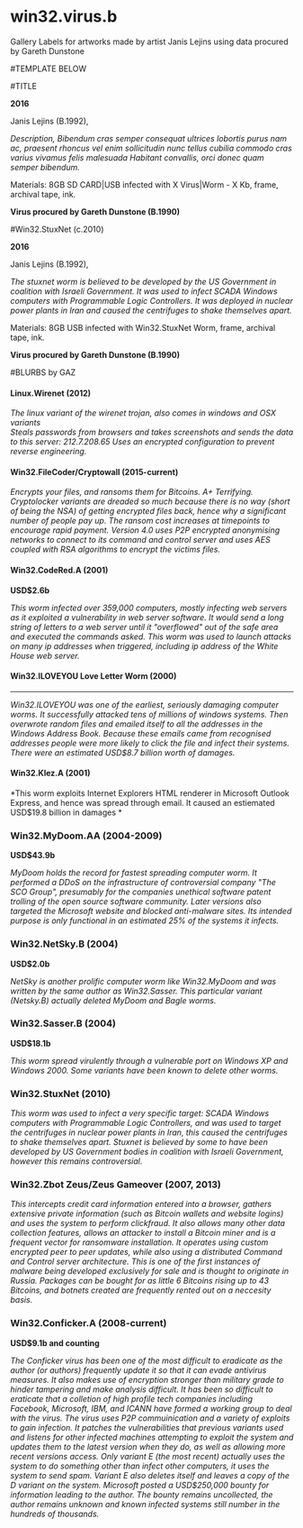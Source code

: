 # win32.virus.b
Gallery Labels for artworks made by artist Janis Lejins using data procured by Gareth Dunstone

#TEMPLATE BELOW


#TITLE

**2016**

Janis Lejins (B.1992), 

*Description, Bibendum cras semper consequat ultrices lobortis purus nam ac, praesent rhoncus vel enim sollicitudin nunc tellus cubilia commodo cras varius vivamus felis malesuada Habitant convallis, orci donec quam semper bibendum.*

Materials: 8GB SD CARD|USB infected with X Virus|Worm - X Kb, frame, archival tape, ink. 

**Virus procured by Gareth Dunstone (B.1990)**

#Win32.StuxNet (c.2010)

**2016**

Janis Lejins (B.1992), 

*The stuxnet worm is believed to be developed by the US Government in coalition with Israeli Government. It was used to infect SCADA Windows computers with Programmable Logic Controllers. It was deployed in nuclear power plants in Iran and caused the centrifuges to shake themselves apart.*

Materials: 8GB USB infected with Win32.StuxNet Worm, frame, archival tape, ink. 

**Virus procured by Gareth Dunstone (B.1990)**

#BLURBS by GAZ

#### Linux.Wirenet (2012)
*The linux variant of the wirenet trojan, also comes in windows and OSX variants*  
*Steals passwords from browsers and takes screenshots and sends the data to this server: 212.7.208.65*
*Uses an encrypted configuration to prevent reverse engineering.*

#### Win32.FileCoder/Cryptowall (2015-current)
*Encrypts your files, and ransoms them for Bitcoins.*
*A+ Terrifying.*
*Cryptolocker variants are dreaded so much because there is no way (short of being the NSA) of getting encrypted files back, hence why a significant number of people pay up.*
*The ransom cost increases at timepoints to encourage rapid payment.*
*Version 4.0 uses P2P encrypted anonymising networks to connect to its command and control server and uses AES coupled with RSA algorithms to encrypt the victims files.*

#### Win32.CodeRed.A (2001)
**USD$2.6b**

*This worm infected over 359,000 computers, mostly infecting web servers as it exploited a vulnerability in web server software.*
*It would send a long string of letters to a web server until it "overflowed" out of the safe area and executed the commands asked.*
*This worm was used to launch attacks on many ip addresses when triggered, including ip address of the White House web server.*

#### Win32.ILOVEYOU Love Letter Worm (2000)
****

*Win32.ILOVEYOU was one of the earliest, seriously damaging computer worms. It successfully attacked tens of millions of windows systems. Then overwrote random files and emailed itself to all the addresses in the Windows Address Book. Because these emails came from recognised addresses people were more likely to click the file and infect their systems. There were an estimated USD$8.7 billion worth of damages.*

#### Win32.Klez.A (2001)

*This worm exploits Internet Explorers HTML renderer in Microsoft Outlook Express, and hence was spread through email. It caused an estiemated USD$19.8 billion in damages *

### Win32.MyDoom.AA (2004-2009)
**USD$43.9b**

*MyDoom holds the record for fastest spreading computer worm.*
*It performed a DDoS on the infrastructure of controversial company "The SCO Group", presumably for the companies unethical software patent trolling of the open source software community. Later versions also targeted the Microsoft website and blocked anti-malware sites.*
*Its intended purpose is only functional in an estimated 25% of the systems it infects.*

### Win32.NetSky.B (2004)
**USD$2.0b**

*NetSky is another prolific computer worm like Win32.MyDoom and was written by the same author as Win32.Sasser.*
*This particular variant (Netsky.B) actually deleted MyDoom and Bagle worms.*

### Win32.Sasser.B (2004) 
**USD$18.1b**

*This worm spread virulently through a vulnerable port on Windows XP and Windows 2000.*
*Some variants have been known to delete other worms.*

### Win32.StuxNet (2010)
*This worm was used to infect a very specific target: SCADA Windows computers with Programmable Logic Controllers, and was used to target the centrifuges in nuclear power plants in Iran, this caused the centrifuges to shake themselves apart.*
*Stuxnet is believed by some to have been developed by US Government bodies in coalition with Israeli Government, however this remains controversial.*

### Win32.Zbot Zeus/Zeus Gameover (2007, 2013)
*This intercepts credit card information entered into a browser, gathers extensive private information (such as Bitcoin wallets and website logins) and uses the system to perform clickfraud.*
*It also allows many other data collection features, allows an attacker to install a Bitcoin miner and is a frequent vector for ransomware installation.*
*It operates using custom encrypted peer to peer updates, while also using a distributed Command and Control server architecture.*
*This is one of the first instances of malware being developed exclusively for sale and is thought to originate in Russia. Packages can be bought for as little 6 Bitcoins rising up to 43 Bitcoins, and botnets created are frequently rented out on a neccesity basis.*

### Win32.Conficker.A (2008-current) 
**USD$9.1b and counting**

*The Conficker virus has been one of the most difficult to eradicate as the author (or authors) frequently update it so that it can evade antivirus measures. It also makes use of encryption stronger than military grade to hinder tampering and make analysis difficult.*
*It has been so difficult to eraticate that a colletion of high profile tech companies including Facebook, Microsoft, IBM, and ICANN have formed a working group to deal with the virus.*
*The virus uses P2P commuinication and a variety of exploits to gain infection. It patches the vulnerabilities that previous variants used and listens for other infected machines attempting to exploit the system and updates them to the latest version when they do, as well as allowing more recent versions access.*
*Only variant E (the most recent) actually uses the system to do something other than infect other computers, it uses the system to send spam. Variant E also deletes itself and leaves a copy of the D variant on the system.*
*Microsoft posted a USD$250,000 bounty for information leading to the author.*
*The bounty remains uncollected, the author remains unknown and known infected systems still number in the hundreds of thousands.*
